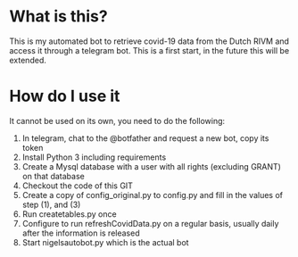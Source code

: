 # What is this?

This is my automated bot to retrieve covid-19 data from the Dutch RIVM and access it through a telegram bot. This is a first start, in the future this will be extended.

# How do I use it

It cannot be used on its own, you need to do the following:

1. In telegram, chat to the @botfather and request a new bot, copy its token
2. Install Python 3 including requirements
3. Create a Mysql database with a user with all rights (excluding GRANT) on that database
4. Checkout the code of this GIT
5. Create a copy of config_original.py to config.py and fill in the values of step (1), and (3)
6. Run createtables.py once
7. Configure to run refreshCovidData.py on a regular basis, usually daily after the information is released
8. Start nigelsautobot.py which is the actual bot